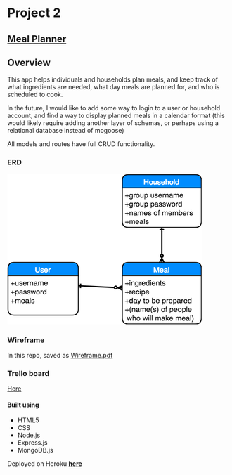 # Project 2
## [Meal Planner](https://mighty-wildwood-25730.herokuapp.com/)

## Overview
This app helps individuals and households plan meals, and keep track of what ingredients are needed, what day meals are planned for, and who is scheduled to cook.

In the future, I would like to add some way to login to a user or household account, and find a way to display planned meals in a calendar format (this would likely require adding another layer of schemas, or perhaps using a relational database instead of mogoose)

All models and routes have full CRUD functionality.

### ERD
![ERD image](/ERD.png?raw=true)

### Wireframe
In this repo, saved as [Wireframe.pdf](/Wireframe.pdf?raw=true)

### Trello board
[Here](https://trello.com/b/vvr2TCBI/project-2)

#### Built using
- HTML5
- CSS
- Node.js
- Express.js
- MongoDB.js

Deployed on Heroku [**here**](https://mighty-wildwood-25730.herokuapp.com/)
